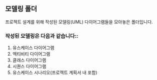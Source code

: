 ## 모델링 폴더
프로젝트 설계를 위해 작성된 모델링(UML) 다이어그램들을 모아놓은 폴더입니다.
    
    
### 작성된 모델링은 다음과 같습니다::
1. 유스케이스 다이어그램
2. 엑티비티 다이어그램
3. 클래스 다이어그램
4. 시퀀스 다이어그램
5. 유스케이스 시나리오(프로젝트 계획서 내 포함)
